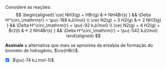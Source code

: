 Considere as reações:
$$
\begin{aligned}
    \ce{ NH3(g) + HBr(g) &-> NH4Br(s) }            && \Delta H^\circ_\mathrm{r} = \pu{-188 kJ//mol} \\
    \ce{ N2(g) + 3 H2(g) &-> 2 NH3(g) }            && \Delta H^\circ_\mathrm{r} = \pu{-92 kJ//mol} \\
    \ce{ N2(g) + 4 H2(g) + Br2(l) &-> 2 NH4Br(s) } && \Delta H^\circ_\mathrm{r} = \pu{-542 kJ//mol}
\end{aligned}
$$

**Assinale** a alternativa que mais se aproxima da entalpia de formação do brometo de hidrogênio, $\ce{HBr}$.

- [x] $\pu{-74 kJ.mol-1}$

